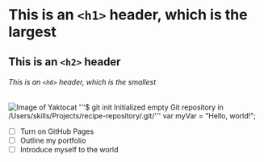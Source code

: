 # This is an `<h1>` header, which is the largest

## This is an `<h2>` header

###### This is an `<h6>` header, which is the smallest
![Image of Yaktocat](https://octodex.github.com/images/yaktocat.png)
'''$ git init
Initialized empty Git repository in /Users/skills/Projects/recipe-repository/.git/'''
var myVar = "Hello, world!";
- [ ] Turn on GitHub Pages
- [ ] Outline my portfolio
- [ ] Introduce myself to the world
